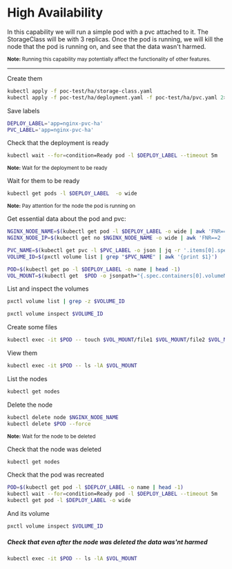 # High Availability
In this capability we will run a simple pod with a pvc attached to it.
The StorageClass will be with 3 replicas.
Once the pod is running, we will kill the node that the pod is running on,
and see that the data wasn't harmed.

<sup><strong>Note:</strong> Running this capability may potentially affect the functionality of other features.</sup>

---


Create them
```bash
kubectl apply -f poc-test/ha/storage-class.yaml
kubectl apply -f poc-test/ha/deployment.yaml -f poc-test/ha/pvc.yaml 2>/dev/null
```

Save labels
```bash
DEPLOY_LABEL='app=nginx-pvc-ha'
PVC_LABEL='app=nginx-pvc-ha'
```

Check that the deployment is ready
```bash
kubectl wait --for=condition=Ready pod -l $DEPLOY_LABEL --timeout 5m
```
<sup><strong>Note:</strong> Wait for the deployment to be ready</sup>


Wait for them to be ready
```bash
kubectl get pods -l $DEPLOY_LABEL  -o wide
```
<sup><strong>Note:</strong> Pay attention for the node the pod is running on</sup>


Get essential data about the pod and pvc:
```bash
NGINX_NODE_NAME=$(kubectl get pod -l $DEPLOY_LABEL -o wide | awk 'FNR==2 {print $7}')
NGINX_NODE_IP=$(kubectl get no $NGINX_NODE_NAME -o wide | awk 'FNR==2  {print $7}')
```

```bash
PVC_NAME=$(kubectl get pvc -l $PVC_LABEL -o json | jq -r '.items[0].spec.volumeName')
VOLUME_ID=$(pxctl volume list | grep "$PVC_NAME" | awk '{print $1}')
```

```bash
POD=$(kubectl get po -l $DEPLOY_LABEL -o name | head -1)
VOL_MOUNT=$(kubectl get  $POD -o jsonpath="{.spec.containers[0].volumeMounts[0].mountPath}")
```

List and inspect the volumes
```bash
pxctl volume list | grep -z $VOLUME_ID
```

```bash
pxctl volume inspect $VOLUME_ID
```

Create some files
```bash
kubectl exec -it $POD -- touch $VOL_MOUNT/file1 $VOL_MOUNT/file2 $VOL_MOUNT/file3
```

View them
```bash
kubectl exec -it $POD -- ls -lA $VOL_MOUNT
```

List the nodes
```bash
kubectl get nodes
```

Delete the node
```bash
kubectl delete node $NGINX_NODE_NAME 
kubectl delete $POD --force
```
<sup><strong>Note:</strong> Wait for the node to be deleted</sup>


Check that the node was deleted
```bash
kubectl get nodes
```

Check that the pod was recreated 
```bash
POD=$(kubectl get pod -l $DEPLOY_LABEL -o name | head -1)
kubectl wait --for=condition=Ready pod -l $DEPLOY_LABEL --timeout 5m
kubectl get pod -l $DEPLOY_LABEL -o wide
```

And its volume
```bash
pxctl volume inspect $VOLUME_ID
```

##### Check that even after the node was deleted the data was'nt harmed
```bash
kubectl exec -it $POD -- ls -lA $VOL_MOUNT
```